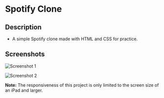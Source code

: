 # Spotify Clone

## Description
- A simple Spotify clone made with HTML and CSS for practice.

## Screenshots
![Screenshot 1](https://github.com/user-attachments/assets/43e11480-ae52-4b39-900b-d0c1055a5f41)

![Screenshot 2](https://github.com/user-attachments/assets/e4e0a6fb-72e3-4b52-908d-3192b8457a5f)

**Note:** The responsiveness of this project is only limited to the screen size of an iPad and larger.
